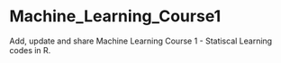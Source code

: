 # Machine_Learning_Course1
Add, update and share Machine Learning Course 1 - Statiscal Learning codes in R.
